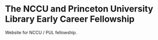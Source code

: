 # The NCCU and Princeton University Library Early Career Fellowship
Website for NCCU / PUL fellowship.
